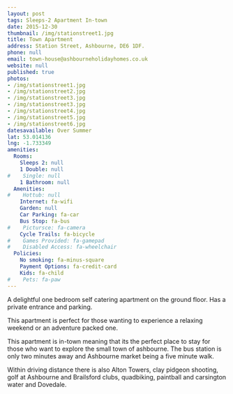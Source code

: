 ```yaml
---
layout: post
tags: Sleeps-2 Apartment In-town
date: 2015-12-30
thumbnail: /img/stationstreet1.jpg
title: Town Apartment
address: Station Street, Ashbourne, DE6 1DF.
phone: null
email: town-house@ashbourneholidayhomes.co.uk
website: null
published: true
photos:
- /img/stationstreet1.jpg
- /img/stationstreet2.jpg
- /img/stationstreet3.jpg
- /img/stationstreet3.jpg
- /img/stationstreet4.jpg
- /img/stationstreet5.jpg
- /img/stationstreet6.jpg
datesavailable: Over Summer
lat: 53.014136
lng: -1.733349
amenities:
  Rooms:
    Sleeps 2: null
    1 Double: null
#    Single: null
    1 Bathroom: null
  Amenities:
#    Hottub: null
    Internet: fa-wifi
    Garden: null
    Car Parking: fa-car
    Bus Stop: fa-bus
#    Pictursce: fa-camera
    Cycle Trails: fa-bicycle
#    Games Provided: fa-gamepad
#    Disabled Access: fa-wheelchair
  Policies:
    No smoking: fa-minus-square
    Payment Options: fa-credit-card
    Kids: fa-child
#    Pets: fa-paw
---
```


A delightful one bedroom self catering apartment on the ground floor. Has a private entrance and parking.

This apartment is perfect for those wanting to experience a relaxing weekend or an adventure packed one.

<!--more-->

This apartment is in-town meaning that its the perfect place to stay for those who want to explore the small town of ashbourne. The bus station is only two minutes away and Ashbourne market being a five minute walk.

Within driving distance there is also Alton Towers, clay pidgeon shooting, golf at Ashbourne and Brailsford clubs, quadbiking, paintball and carsington water and Dovedale.
